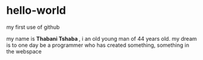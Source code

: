 # hello-world
my first use of github
<p> my name is <strong> Thabani Tshaba </strong>, i an old young man of 44 years old. my dream is to one day be a programmer who has created something, something in the webspace</p>
